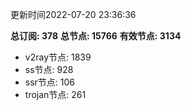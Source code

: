 更新时间2022-07-20 23:36:36

**总订阅: 378**
**总节点: 15766**
**有效节点: 3134**
- v2ray节点: 1839
- ss节点: 928
- ssr节点: 106
- trojan节点: 261
